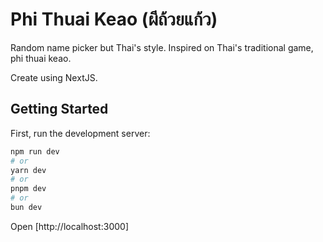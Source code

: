 # Phi Thuai Keao (ผีถ้วยแก้ว)

Random name picker but Thai's style. Inspired on Thai's traditional game, phi thuai keao.

Create using NextJS.

## Getting Started

First, run the development server:

```bash
npm run dev
# or
yarn dev
# or
pnpm dev
# or
bun dev
```

Open [http://localhost:3000]
